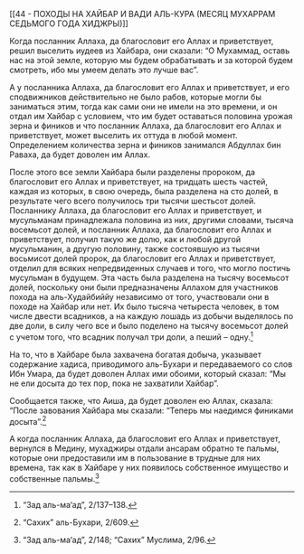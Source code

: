 [[44 - ПОХОДЫ НА ХАЙБАР И ВАДИ АЛЬ-КУРА (МЕСЯЦ МУХАРРАМ СЕДЬМОГО ГОДА ХИДЖРЫ)]]

Когда посланник Аллаха, да благословит его Аллах и приветствует, решил выселить иудеев из Хайбара, они сказали: “О Мухаммад, оставь нас на этой земле, которую мы будем обрабатывать и за которой будем смотреть, ибо мы умеем делать это лучше вас”.

А у посланника Аллаха, да благословит его Аллах и приветствует, и его сподвижников действительно не было рабов, которые могли бы заниматься этим, тогда как сами они не имели на это времени, и он отдал им Хайбар с условием, что им будет оставаться половина урожая зерна и фиников и что посланник Аллаха, да благословит его Аллах и приветствует, может выселить их оттуда в любой момент. Определением количества зерна и фиников занимался Абдуллах бин Раваха, да будет доволен им Аллах.

После этого все земли Хайбара были разделены пророком, да благословит его Аллах и приветствует, на тридцать шесть частей, каждая из которых, в свою очередь, была разделена на сто долей, в результате чего всего получилось три тысячи шестьсот долей. Посланнику Аллаха, да благословит его Аллах и приветствует, и мусульманам принадлежала половина из них, другими словами, тысяча восемьсот долей, и посланник Аллаха, да благословит его Аллах и приветствует, получил такую же долю, как и любой другой мусульманин, а другую половину, также состоявшую из тысячи восьмисот долей пророк, да благословит его Аллах и приветствует, отделил для всяких непредвиденных случаев и того, что могло постичь мусульман в будущем. Эта часть была разделена на тысячу восемьсот долей, поскольку они были предназначены Аллахом для участников похода на аль-Худайбиййу независимо от того, участвовали они в походе на Хайбар или нет. Их было тысяча четыреста человек, в том числе двести всадников, а на каждую лошадь из добычи выделялось по две доли, в силу чего все и было поделено на тысячу восемьсот долей с учетом того, что всадник получал три доли, а пеший – одну.[^1]

На то, что в Хайбаре была захвачена богатая добыча, указывает содержание хадиса, приводимого аль-Бухари и передаваемого со слов Ибн Умара, да будет доволен Аллах ими обоими, который сказал: “Мы не ели досыта до тех пор, пока не захватили Хайбар”.

Сообщается также, что Аиша, да будет доволен ею Аллах, сказала: “После завования Хайбара мы сказали: “Теперь мы наедимся финиками досыта”.[^2]

А когда посланник Аллаха, да благословит его Аллах и приветствует, вернулся в Медину, мухаджиры отдали ансарам обратно те пальмы, которые они предоставили им в пользование в трудные для них времена, так как в Хайбаре у них появилось собственное имущество и собственные пальмы.[^3]

[^1]: “Зад аль-ма‘ад”, 2/137–138.

[^2]: “Сахих” аль-Бухари, 2/609.

[^3]: “Зад аль-ма‘ад”, 2/148; “Сахих” Муслима, 2/96.

